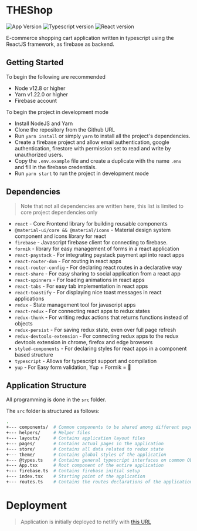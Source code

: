 # THEShop

![App Version](https://img.shields.io/badge/version-0.1.0-green.svg)
![Typescript version](https://img.shields.io/badge/typescript-4.1.2-blue.svg)
![React version](https://img.shields.io/badge/react-17.0.0-blue)

E-commerce shopping cart application written in typescript using the ReactJS framework, as firebase as backend.

## Getting Started

To begin the following are recommended

- Node v12.8 or higher
- Yarn v1.22.0 or higher
- Firebase account

To begin the project in development mode

- Install NodeJS and Yarn
- Clone the repository from the Github URL
- Run `yarn install` or simply `yarn` to install all the project's dependencies.
- Create a firebase project and allow email authentication, google authentication, firestore with permission set to read and write by unauthorized users.
- Copy the `.env.example` file and create a duplicate with the name `.env` and fill in the firebase credentials.
- Run `yarn start` to run the project in development mode

## Dependencies

> Note that not all dependencies are written here, this list is limited to core project dependencies only

- `react` - Core Frontend library for building reusable components
- `@material-ui/core && @material/icons` - Material design system component and icons library for react
- `firebase` - Javascript firebase client for connecting to firebase.
- `formik` - library for easy management of forms in a react application
- `react-paystack` - For integrating paystack payment api into react apps
- `react-router-dom` - For routing in react apps
- `react-router-config` - For declaring react routes in a declarative way
- `react-share` - For easy sharing to social application from a react app
- `react-spinners` - For loading animations in react apps
- `react-tabs` - For easy tab implementation in react apps
- `react-toastify` - For displaying nice toast messages in react applications
- `redux` - State management tool for javascript apps
- `react-redux` - For connecting react apps to redux states
- `redux-thunk` - For writing redux actions that returns functions instead of objects
- `redux-persist` - For saving redux state, even over full page refresh
- `redux-devtools-extension` - For connecting redux apps to the redux devtools extension in chrome, firefox and edge browsers
- `styled-components` - For declaring styles for react apps in a component based structure
- `typescript` - Allows for typescript support and compilation
- `yup` - For Easy form validation, Yup + Formik = 🤩

## Application Structure

All programming is done in the `src` folder.

The `src` folder is structured as follows:

```bash
.
+--- components/  # Common components to be shared among different pages
+--- helpers/     # Helper files
+--- layouts/     # Contains application layout files
+--- pages/       # Contains actual pages in the application
+--- store/       # Contains all data related to redux state
+--- theme/       # Contains global styles of the application
+--- @types.ts    # Contains general typescript interfaces on common Objects
+--- App.tsx      # Root component of the entire application
+--- firebase.ts  # Contains firebase initial setup
+--- index.tsx    # Starting point of the application
+--- routes.ts    # Contains the routes declarations of the application
```

# Deployment

> Application is initially deployed to netlify with [this URL](https://tendo-shop.netlify.app)
